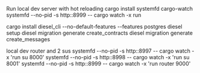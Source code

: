 

Run local dev server with hot reloading
cargo install systemfd cargo-watch
systemfd --no-pid -s http::8999 -- cargo watch -x run

cargo install diesel_cli --no-default-features --features postgres
diesel setup
diesel migration generate create_contracts
diesel migration generate create_messages

local dev router and 2 sus
systemfd --no-pid -s http::8997 -- cargo watch -x 'run su 8000'
systemfd --no-pid -s http::8998 -- cargo watch -x 'run su 8001'
systemfd --no-pid -s http::8999 -- cargo watch -x 'run router 9000'
